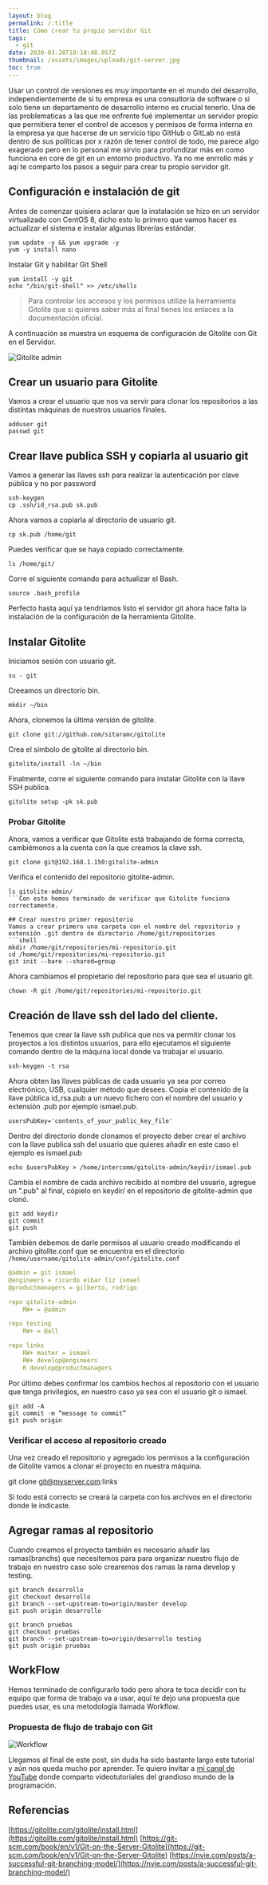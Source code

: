 ```yaml
---
layout: blog
permalink: /:title
title: Cómo crear tu propio servidor Git
tags:
  - git
date: 2020-03-28T18:18:48.857Z
thumbnail: /assets/images/uploads/git-server.jpg
toc: true
---
```

Usar un control de versiones es muy importante en el mundo del desarrollo, independientemente de si tu empresa es una consultoria de software o si solo tiene un departamento de desarrollo interno es crucial tenerlo. Una de las problematicas a las que me enfrente fué implementar un servidor propio que permitiera tener el control de accesos y permisos de forma interna en la empresa ya que hacerse de un servicio tipo GitHub o GitLab no está dentro de sus políticas por x razón de tener control de todo, me parece algo exagerado pero en lo personal me sirvio para profundizar más en como funciona en core de git en un entorno productivo. Ya no me enrrollo más y aqí te comparto los pasos a seguir para crear tu propio servidor git.

## Configuración e instalación de git
Antes de comenzar quisiera aclarar que la instalación se hizo en un servidor virtualizado con CentOS 8, dicho esto lo primero que vamos hacer es actualizar el sistema e instalar algunas librerías estándar.

```shell
yum update -y && yum upgrade -y
yum -y install nano
```
Instalar Git y habilitar Git Shell
```shell
yum install -y git
echo "/bin/git-shell" >> /etc/shells
```
>Para controlar los accesos y los permisos utilize la herramienta Gitolite que si quieres saber más al final tienes los enlaces a la documentación oficial.

A continuación se muestra un esquema de configuración de Gitolite con Git en el Servidor.

![Gitolite admin](https://gitolite.com/gitolite/ba01.png)

## Crear un usuario para Gitolite
Vamos a crear el usuario que nos va servir para clonar los repositorios a las distintas máquinas de nuestros usuarios finales.
```shell
adduser git
passwd git
```
## Crear llave publica SSH y copiarla al usuario git
Vamos a generar las llaves ssh para realizar la autenticación por clave pública y no por password
```shell
ssh-keygen
cp .ssh/id_rsa.pub sk.pub
```
Ahora vamos a copiarla al directorio de usuario git.
```shell
cp sk.pub /home/git
```
Puedes verificar que se haya copiado correctamente.
```shell
ls /home/git/
```
Corre el siguiente comando para actualizar el Bash.
```shell
source .bash_profile
```
Perfecto hasta aquí ya tendriamos listo el servidor git ahora hace falta la instalación de la configuración de la herramienta Gitolite.

## Instalar Gitolite
Iniciamos sesión con usuario git.
```shell
su - git
```
Creeamos un directorio bin.
```shell
mkdir ~/bin
```
Ahora, clonemos la última versión de gitolite.
```shell
git clone git://github.com/sitaramc/gitolite
```
Crea el símbolo de gitolite al directorio bin.
```shell
gitolite/install -ln ~/bin
```
Finalmente, corre el siguiente comando para instalar Gitolite con la llave SSH publica.
```shell
gitolite setup -pk sk.pub
```
### Probar Gitolite
Ahora, vamos a verificar que Gitolite está trabajando de forma correcta, cambiémonos a la cuenta con la que creamos la clave ssh.
```shell
git clone git@192.168.1.150:gitolite-admin
```
Verifica el contenido del repositorio gitolite-admin.
```shell
ls gitolite-admin/
```Con esto hemos terminado de verificar que Gitolite funciona correctamente.

## Crear nuestro primer repositorio
Vamos a crear primero una carpeta con el nombre del repositorio y extensión .git dentro de directorio /home/git/repositories
```shell
mkdir /home/git/repositories/mi-repositorio.git
cd /home/git/repositories/mi-repositorio.git 
git init --bare --shared=group
```
Ahora cambiamos el propietario del repositorio para que sea el usuario git.
```shell
chown -R git /home/git/repositories/mi-repositorio.git
```
## Creación de llave ssh del lado del cliente.
Tenemos que crear la llave ssh publica que nos va permitir clonar los proyectos a los distintos usuarios, para ello ejecutamos el siguiente comando dentro de la máquina local donde va trabajar el usuario.
```shell
ssh-keygen -t rsa
```
Ahora obten las llaves públicas de cada usuario ya sea por correo electrónico, USB, cualquier método que desees. Copia el contenido de la llave pública id_rsa.pub a un nuevo fichero con el nombre del usuario y extensión .pub por ejemplo ismael.pub.
```shell
usersPubKey='contents_of_your_public_key_file'
```
Dentro del directorio donde clonamos el proyecto deber crear el archivo con la llave publica ssh del usuario que quieres añadir en este caso el ejemplo es ismael.pub
```shell
echo $usersPubKey > /home/intercomm/gitolite-admin/keydir/ismael.pub
```
Cambia el nombre de cada archivo recibido al nombre del usuario, agregue un ".pub" al final, cópielo en keydir/ en el repositorio de gitolite-admin que clonó. 
```shell
git add keydir
git commit
git push
```
También debemos de darle permisos al usuario creado modificando el archivo gitolite.conf que se encuentra en el directorio `/home/username/gitolite-admin/conf/gitolite.conf`

```yml
@admin = git ismael
@engineers = ricardo eibar liz ismael
@productmanagers = gilberto, rodrigo

repo gitolite-admin
    RW+ = @admin

repo testing
    RW+ = @all

repo links
    RW+ master = ismael
    RW+ develop@engineers
    R develop@productmanagers
```

Por último debes confirmar los cambios hechos al repositorio con el usuario que tenga privilegios, en nuestro caso ya sea con el usuario git o ismael. 
```shell
git add -A 
git commit -m “message to commit”
git push origin
```

### Verificar el acceso al repositorio creado
Una vez creado el repositorio y agregado los permisos a la configuración de Gitolite vamos a clonar el proyecto en nuestra máquina.

git clone git@myserver.com:links 

Si todo está correcto se creará la carpeta con los archivos en el directorio donde le indicaste.

## Agregar ramas al repositorio
Cuando creamos el proyecto también es necesario añadir las ramas(branchs) que necesitemos para para organizar nuestro flujo de trabajo en nuestro caso solo crearemos dos ramas la rama develop y testing.
```shell
git branch desarrollo
git checkout desarrollo
git branch --set-upstream-to=origin/master develop 
git push origin desarrollo
```
```shell
git branch pruebas
git checkout pruebas
git branch --set-upstream-to=origin/desarrollo testing
git push origin pruebas
```

## WorkFlow
Hemos terminado de configurarlo todo pero ahora te toca decidir con tu equipo que forma de trabajo va a usar, aquí te dejo una propuesta que puedes usar, es una metodología llamada Workflow.

### Propuesta de flujo de trabajo con Git
![Workflow](https://nvie.com/img/git-model@2x.png)

Llegamos al final de este post, sin duda ha sido bastante largo este tutorial y aún nos queda mucho por aprender. Te quiero invitar a [mi canal de YouTube](https://youtube.com/runcoding) donde comparto videotutoriales del grandioso mundo de la programación.

## Referencias
[https://gitolite.com/gitolite/install.html](https://gitolite.com/gitolite/install.html)
[https://git-scm.com/book/en/v1/Git-on-the-Server-Gitolite](https://git-scm.com/book/en/v1/Git-on-the-Server-Gitolite)
[https://nvie.com/posts/a-successful-git-branching-model/](https://nvie.com/posts/a-successful-git-branching-model/)